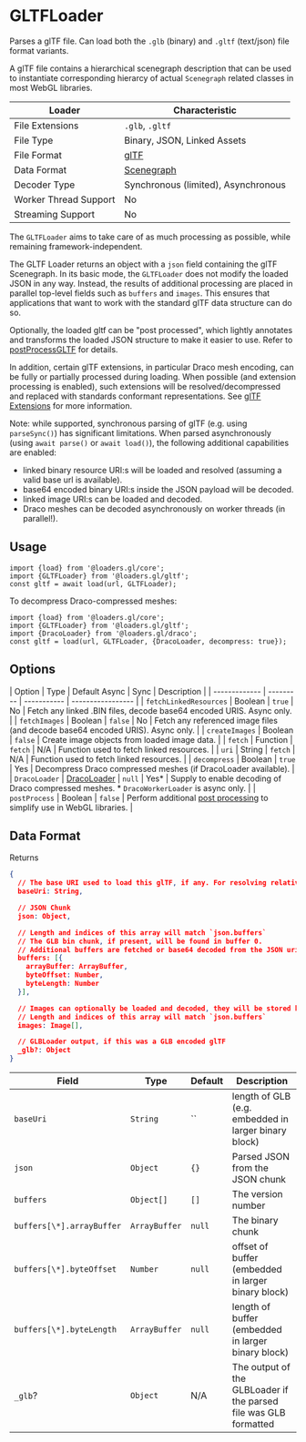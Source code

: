 # GLTFLoader

Parses a glTF file. Can load both the `.glb` (binary) and `.gltf` (text/json) file format variants.

A glTF file contains a hierarchical scenegraph description that can be used to instantiate corresponding hierarcy of actual `Scenegraph` related classes in most WebGL libraries.

| Loader                | Characteristic  |
| --------------------- | --------------- |
| File Extensions       | `.glb`, `.gltf` |
| File Type             | Binary, JSON, Linked Assets |
| File Format           | [glTF](https://github.com/KhronosGroup/glTF/tree/master/specification/2.0) |
| Data Format           | [Scenegraph](/docs/specifications/category-scenegraph) |
| Decoder Type          | Synchronous (limited), Asynchronous |
| Worker Thread Support | No              |
| Streaming Support     | No              |

The `GLTFLoader` aims to take care of as much processing as possible, while remaining framework-independent.

The GLTF Loader returns an object with a `json` field containing the glTF Scenegraph. In its basic mode, the `GLTFLoader` does not modify the loaded JSON in any way. Instead, the results of additional processing are placed in parallel top-level fields such as `buffers` and `images`. This ensures that applications that want to work with the standard glTF data structure can do so.

Optionally, the loaded gltf can be "post processed", which lightly annotates and transforms the loaded JSON structure to make it easier to use. Refer to [postProcessGLTF](docs/api-reference/gltf-loaders/gltf-extensions.md) for details.

In addition, certain glTF extensions, in particular Draco mesh encoding, can be fully or partially processed during loading. When possible (and extension processing is enabled), such extensions will be resolved/decompressed and replaced with standards conformant representations. See [glTF Extensions](docs/api-reference/gltf-loaders/gltf-extensions.md) for more information.

Note: while supported, synchronous parsing of glTF (e.g. using `parseSync()`) has significant limitations. When parsed asynchronously (using `await parse()` or `await load()`), the following additional capabilities are enabled:

- linked binary resource URI:s will be loaded and resolved (assuming a valid base url is available).
- base64 encoded binary URI:s inside the JSON payload will be decoded.
- linked image URI:s can be loaded and decoded.
- Draco meshes can be decoded asynchronously on worker threads (in parallel!).

## Usage

```
import {load} from '@loaders.gl/core';
import {GLTFLoader} from '@loaders.gl/gltf';
const gltf = await load(url, GLTFLoader);
```

To decompress Draco-compressed meshes:

```
import {load} from '@loaders.gl/core';
import {GLTFLoader} from '@loaders.gl/gltf';
import {DracoLoader} from '@loaders.gl/draco';
const gltf = load(url, GLTFLoader, {DracoLoader, decompress: true});
```

## Options

| Option        | Type      | Default Async | Sync  | Description       |
| ------------- | --------- | ----------- | ----------------- |
| `fetchLinkedResources` | Boolean  | `true`  | No | Fetch any linked .BIN files, decode base64 encoded URIS. Async only. |
| `fetchImages`          | Boolean  | `false` | No     | Fetch any referenced image files (and decode base64 encoded URIS). Async only. |
| `createImages`         | Boolean  | `false` | Create image objects from loaded image data. |
| `fetch`                | Function | `fetch` | N/A | Function used to fetch linked resources. |
| `uri`                  | String | `fetch` | N/A | Function used to fetch linked resources. |
| `decompress`           | Boolean  | `true`  | Yes | Decompress Draco compressed meshes (if DracoLoader available). |
| `DracoLoader`          | [DracoLoader](/docs/api-reference/draco/draco-loader) | `null`  | Yes\*    | Supply to enable decoding of Draco compressed meshes. \* `DracoWorkerLoader` is async only. |
| `postProcess`          | Boolean  | `false` | Perform additional [post processing](docs/api-reference/post-process-gltf) to simplify use in WebGL libraries. |



## Data Format

Returns
```json
{
  // The base URI used to load this glTF, if any. For resolving relative uris to linked resources.
  baseUri: String,

  // JSON Chunk
  json: Object,

  // Length and indices of this array will match `json.buffers`
  // The GLB bin chunk, if present, will be found in buffer 0.
  // Additional buffers are fetched or base64 decoded from the JSON uri:s.
  buffers: [{
    arrayBuffer: ArrayBuffer,
    byteOffset: Number,
    byteLength: Number
  }],

  // Images can optionally be loaded and decoded, they will be stored here
  // Length and indices of this array will match `json.buffers`
  images: Image[],

  // GLBLoader output, if this was a GLB encoded glTF
  _glb?: Object
}
```

| Field         | Type     | Default   | Description        |
| ---           | ---      | ---       | ---                |
| `baseUri` | `String`     | ``        | length of GLB (e.g. embedded in larger binary block) |
| `json`    | `Object`     | `{}`      | Parsed JSON from the JSON chunk     |
| `buffers` | `Object[]`   | `[]`      | The version number |
| `buffers[\*].arrayBuffer` | `ArrayBuffer` | `null`  | The binary chunk   |
| `buffers[\*].byteOffset`  | `Number`  | `null`  | offset of buffer (embedded in larger binary block)   |
| `buffers[\*].byteLength`  | `ArrayBuffer` | `null`  | length of buffer (embedded in larger binary block)   |
| `_glb`?     | `Object`    | N/A       | The output of the GLBLoader if the parsed file was GLB formatted |

